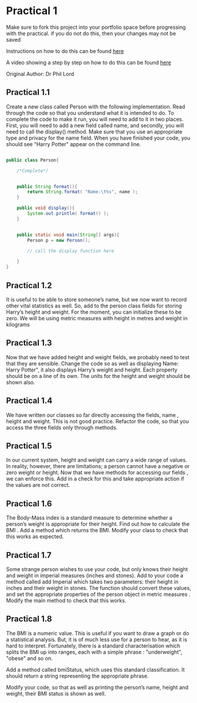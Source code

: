 # Practical 1

Make sure to fork this project into your portfolio space before progressing 
with the practical. if you do not do this, then your changes may not be saved

Instructions on how to do this can be found [here](https://ncl.instructure.com/courses/24644/pages/forking-or-cloning-a-project?module_item_id=1228552)

A video showing a step by step on how to do this can be found [here](https://web.microsoftstream.com/video/4ecb0839-6fd9-48bc-b563-3ab2122ef011)

Original Author: Dr Phil Lord

## Practical 1.1

Create a new class called Person with the following implementation. Read
 through the code so that you understand what it is intended to do. To
  complete the code to make it run, you will need to add to it in two places. First, you will need to add a new field called name, and secondly, you will
   need to call the display() method. Make sure that you use an appropriate
    type and privacy for the name field. When you have finished your code, you should see "Harry Potter" appear on the command line.
    
```java

public class Person{

    /*Complete*/


    public String format(){
        return String.format( "Name:\t%s", name );
    }

    public void display(){
        System.out.println( format() );
    }


    public static void main(String[] args){
        Person p = new Person();

        // call the display function here

    }
}

```

## Practical 1.2

It is useful to be able to store someone’s name, but we now want to record
 other vital statistics as well. So, add to the person class fields for
  storing Harry’s height and weight. For the moment, you can initialize these
   to be zero. We will be using metric measures with height in metres and
    weight in kilograms


## Practical 1.3

Now that we have added height and weight fields, we probably need to test
 that they are sensible. Change the code so as well as displaying Name: Harry
  Potter", it also displays Harry’s weight and height. Each property should
   be on a line of its own. The units for the height and weight should be
    shown also.

## Practical 1.4

We have written our classes so far directly accessing the fields, name
, height and weight. This is not good practice. Refactor the code, so that
 you access the three fields only through methods.

## Practical 1.5

In our current system, height and weight can carry a wide range of values. In
 reality, however, there are limitations; a person cannot have a negative or
  zero weight or height. Now that we have methods for accessing our fields
  , we can enforce this. Add in a check for this and take appropriate action
   if the values are not correct.
   
## Practical 1.6

The Body-Mass index is a standard measure to determine whether a person’s
 weight is appropriate for their height. Find out how to calculate the BMI
 . Add a method which returns the BMI. Modify your class to check that this
  works as expected.

## Practical 1.7

Some strange person wishes to use your code, but only knows their height and
 weight in imperial measures (inches and stones). Add to your code a method
  called add Imperial which takes two parameters: their height in inches and
   their weight in stones. The function should convert these values, and set
    the appropriate properties of the person object in metric measures
    . Modify the main method to check that this works.

## Practical 1.8

The BMI is a numeric value. This is useful if you want to draw a graph or do
 a statistical analysis. But, it is of much less use for a person to hear, as
  it is hard to interpret. Fortunately, there is a standard characterisation
   which splits the BMI up into ranges, each with a simple phrase
   : "underweight", "obese" and so on.

Add a method called bmiStatus, which uses this standard classification. It
 should return a string representing the appropriate phrase.

Modify your code, so that as well as printing the person’s name, height and
 weight, their BMI status is shown as well.
